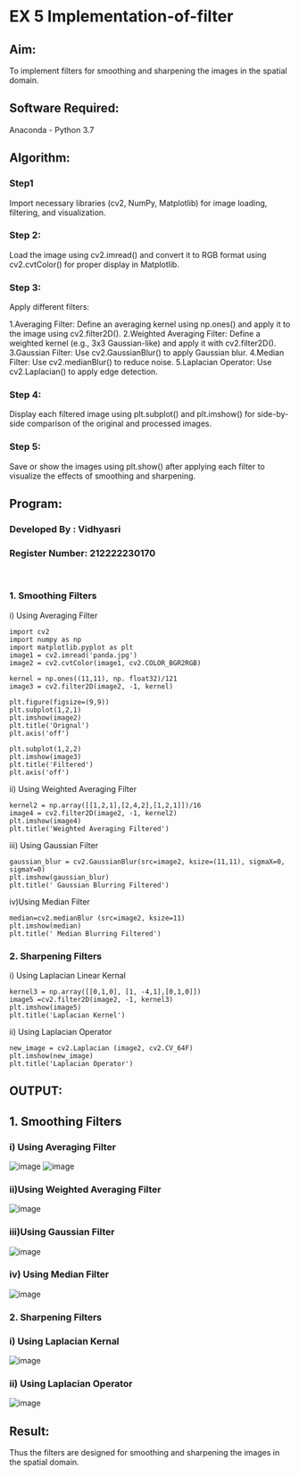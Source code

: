 # EX 5 Implementation-of-filter
## Aim:
To implement filters for smoothing and sharpening the images in the spatial domain.

## Software Required:
Anaconda - Python 3.7

## Algorithm:
### Step1
Import necessary libraries (cv2, NumPy, Matplotlib) for image loading, filtering, and visualization.

### Step 2:
Load the image using cv2.imread() and convert it to RGB format using cv2.cvtColor() for proper display in Matplotlib.

### Step 3:
Apply different filters:

1.Averaging Filter: Define an averaging kernel using np.ones() and apply it to the image using cv2.filter2D(). 2.Weighted Averaging Filter: Define a weighted kernel (e.g., 3x3 Gaussian-like) and apply it with cv2.filter2D(). 3.Gaussian Filter: Use cv2.GaussianBlur() to apply Gaussian blur. 4.Median Filter: Use cv2.medianBlur() to reduce noise. 5.Laplacian Operator: Use cv2.Laplacian() to apply edge detection.

### Step 4:
Display each filtered image using plt.subplot() and plt.imshow() for side-by-side comparison of the original and processed images.

### Step 5:
Save or show the images using plt.show() after applying each filter to visualize the effects of smoothing and sharpening.
## Program:
### Developed By   : Vidhyasri
### Register Number: 212222230170
</br>

### 1. Smoothing Filters

i) Using Averaging Filter
```
import cv2
import numpy as np
import matplotlib.pyplot as plt
image1 = cv2.imread('panda.jpg')
image2 = cv2.cvtColor(image1, cv2.COLOR_BGR2RGB)

kernel = np.ones((11,11), np. float32)/121
image3 = cv2.filter2D(image2, -1, kernel)

plt.figure(figsize=(9,9))
plt.subplot(1,2,1)
plt.imshow(image2)
plt.title('Orignal')
plt.axis('off')

plt.subplot(1,2,2)
plt.imshow(image3)
plt.title('Filtered')
plt.axis('off')

```
ii) Using Weighted Averaging Filter
```
kernel2 = np.array([[1,2,1],[2,4,2],[1,2,1]])/16
image4 = cv2.filter2D(image2, -1, kernel2)
plt.imshow(image4)
plt.title('Weighted Averaging Filtered')
```
iii) Using Gaussian Filter
```
gaussian_blur = cv2.GaussianBlur(src=image2, ksize=(11,11), sigmaX=0, sigmaY=0)
plt.imshow(gaussian_blur)
plt.title(' Gaussian Blurring Filtered')
```
iv)Using Median Filter
```
median=cv2.medianBlur (src=image2, ksize=11)
plt.imshow(median)
plt.title(' Median Blurring Filtered')

```

### 2. Sharpening Filters
i) Using Laplacian Linear Kernal
```
kernel3 = np.array([[0,1,0], [1, -4,1],[0,1,0]])
image5 =cv2.filter2D(image2, -1, kernel3)
plt.imshow(image5)
plt.title('Laplacian Kernel')
```
ii) Using Laplacian Operator
```
new_image = cv2.Laplacian (image2, cv2.CV_64F)
plt.imshow(new_image)
plt.title('Laplacian Operator')
```

## OUTPUT:
## 1. Smoothing Filters


### i) Using Averaging Filter
![image](https://github.com/user-attachments/assets/d67467a1-857e-49c6-9004-93251ae45362)
![image](https://github.com/user-attachments/assets/302fbe22-02f5-4520-856c-74089b60c8f3)


### ii)Using Weighted Averaging Filter
![image](https://github.com/user-attachments/assets/27eeced1-aa47-4a51-99e9-a05a8e7c9fa4)

### iii)Using Gaussian Filter
![image](https://github.com/user-attachments/assets/0257643e-4581-4ca8-b7ef-b973f817bb69)


### iv) Using Median Filter
![image](https://github.com/user-attachments/assets/c8e37c45-ab12-4e9d-8e46-484606936d0d)

### 2. Sharpening Filters

### i) Using Laplacian Kernal
![image](https://github.com/user-attachments/assets/b8a7984c-d8e3-4b55-9213-88074b48ae32)


### ii) Using Laplacian Operator
![image](https://github.com/user-attachments/assets/0c721598-fe8e-4287-bde0-8ab1f7d1dacc)


## Result:
Thus the filters are designed for smoothing and sharpening the images in the spatial domain.
